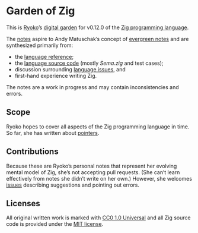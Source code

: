 # Garden of Zig #

This is [Ryoko]’s [digital garden] for v0.12.0 of the [Zig programming language].

The [notes](./notes) aspire to Andy Matuschak’s concept of [evergreen notes] and are synthesized primarily from:

- the [language reference];
- the [language source code] (mostly *Sema.zig* and test cases);
- discussion surrounding [language issues][ziglang/zig issues], and
- first-hand experience writing Zig.

The notes are a work in progress and may contain inconsistencies and errors.

## Scope ##

Ryoko hopes to cover all aspects of the Zig programming language in time. So far, she has written about [pointers](./notes/pointer.md).

## Contributions ##

Because these are Ryoko’s personal notes that represent her evolving mental model of Zig, she’s not accepting pull requests. (She can’t learn effectively from notes she didn’t write on her own.) However, she welcomes [issues] describing suggestions and pointing out errors.

## Licenses ##

All original written work is marked with [CC0 1.0 Universal] and all Zig source code is provided under the [MIT license].

[CC0 1.0 Universal]: https://creativecommons.org/publicdomain/zero/1.0/
[digital garden]: https://maggieappleton.com/garden-history
[evergreen notes]: https://notes.andymatuschak.org/Evergreen_notes
[issues]: https://github.com/ok-ryoko/garden-of-zig/issues
[language reference]: https://ziglang.org/documentation/0.12.0/
[language source code]: https://github.com/ziglang/zig/tree/0.12.0
[MIT license]: https://choosealicense.com/licenses/mit/
[Ryoko]: https://github.com/ok-ryoko
[Zig programming language]: https://ziglang.org
[ziglang/zig issues]: https://github.com/ziglang/zig/issues
